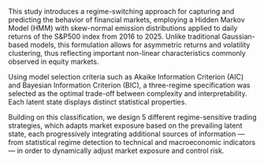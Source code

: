 This study introduces a regime-switching approach for capturing and predicting the behavior of 
financial markets, employing a Hidden Markov Model (HMM) with skew-normal emission distributions 
applied to daily returns of the S&P500 index from 2016 to 2025. Unlike traditional Gaussian-based 
models, this formulation allows for asymmetric returns and volatility clustering, thus reflecting 
important non-linear characteristics commonly observed in equity markets.

Using model selection criteria such as Akaike Information Criterion (AIC) and Bayesian 
Information Criterion (BIC), a three-regime specification was selected as the optimal 
trade-off between complexity and interpretability. Each latent state displays distinct 
statistical properties.

Building on this classification, we design 5 different regime-sensitive trading strategies, which adapts market exposure based on the prevailing latent state,
each progressively integrating additional sources of information — from statistical regime detection to technical and macroeconomic indicators — in order to dynamically adjust market exposure and control risk.
